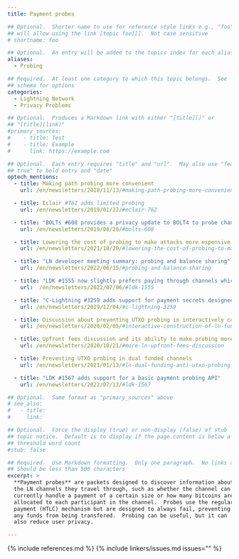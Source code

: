 ```yaml
---
title: Payment probes

## Optional.  Shorter name to use for reference style links e.g., "foo"
## will allow using the link [topic foo][].  Not case sensitive
# shortname: foo

## Optional.  An entry will be added to the topics index for each alias
aliases:
  - Probing

## Required.  At least one category to which this topic belongs.  See
## schema for options
categories:
  - Lightning Network
  - Privacy Problems

## Optional.  Produces a Markdown link with either "[title][]" or
## "[title](link)"
#primary_sources:
#    - title: Test
#    - title: Example
#      link: https://example.com

## Optional.  Each entry requires "title" and "url".  May also use "feature:
## true" to bold entry and "date"
optech_mentions:
  - title: Making path probing more convenient
    url: /en/newsletters/2018/11/13/#making-path-probing-more-convenient

  - title: Eclair #762 adds limited probing
    url: /en/newsletters/2019/01/22/#eclair-762

  - title: "BOLTs #608 provides a privacy update to BOLT4 to probe channels for the ultimate recipient"
    url: /en/newsletters/2019/08/28/#bolts-608

  - title: Lowering the cost of probing to make attacks more expensive
    url: /en/newsletters/2021/10/20/#lowering-the-cost-of-probing-to-make-attacks-more-expensive

  - title: "LN developer meeting summary: probing and balance sharing"
    url: /en/newsletters/2022/06/15/#probing-and-balance-sharing

  - title: "LDK #1555 now slightly prefers paying through channels which make balance probing harder"
    url:  /en/newsletters/2022/07/06/#ldk-1555

  - title: "C-Lightning #3259 adds support for payment secrets designed to resist recipient probing"
    url: /en/newsletters/2019/12/04/#c-lightning-3259

  - title: Discussion about preventing UTXO probing in interactively constructed LN funding transactions
    url: /en/newsletters/2020/02/05/#interactive-construction-of-ln-funding-transactions

  - title: Upfront fees discussion and its ability to make probing more expensive
    url: /en/newsletters/2020/10/21/#more-ln-upfront-fees-discussion

  - title: Preventing UTXO probing in dual funded channels
    url: /en/newsletters/2021/01/13/#ln-dual-funding-anti-utxo-probing

  - title: "LDK #1567 adds support for a basic payment probing API"
    url: /en/newsletters/2022/07/13/#ldk-1567

## Optional.  Same format as "primary_sources" above
# see_also:
#   - title:
#     link:

## Optional.  Force the display (true) or non-display (false) of stub
## topic notice.  Default is to display if the page.content is below a
## threshold word count
#stub: false

## Required.  Use Markdown formatting.  Only one paragraph.  No links allowed.
## Should be less than 500 characters
excerpt: >
  **Payment probes** are packets designed to discover information about
  the LN channels they travel through, such as whether the channel can
  currently handle a payment of a certain size or how many bitcoins are
  allocated to each participant in the channel.  Probes use the regular
  payment (HTLC) mechanism but are designed to always fail, preventing
  any funds from being transfered.  Probing can be useful, but it can
  also reduce user privacy.

---
```


{% include references.md %}
{% include linkers/issues.md issues="" %}
